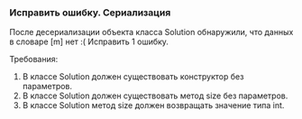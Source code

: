 
### Исправить ошибку. Сериализация

После десериализации объекта класса Solution обнаружили, что данных в словаре [m] нет :(
Исправить 1 ошибку.


Требования:
1.	В классе Solution должен существовать конструктор без параметров.
2.	В классе Solution должен существовать метод size без параметров.
3.	В классе Solution метод size должен возвращать значение типа int.


